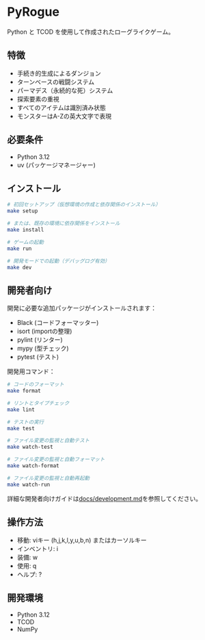 # PyRogue

Python と TCOD を使用して作成されたローグライクゲーム。

## 特徴

- 手続き的生成によるダンジョン
- ターンベースの戦闘システム
- パーマデス（永続的な死）システム
- 探索要素の重視
- すべてのアイテムは識別済み状態
- モンスターはA-Zの英大文字で表現

## 必要条件

- Python 3.12
- uv (パッケージマネージャー)

## インストール

```bash
# 初回セットアップ（仮想環境の作成と依存関係のインストール）
make setup

# または、既存の環境に依存関係をインストール
make install

# ゲームの起動
make run

# 開発モードでの起動（デバッグログ有効）
make dev
```

## 開発者向け

開発に必要な追加パッケージがインストールされます：

- Black (コードフォーマッター)
- isort (importの整理)
- pylint (リンター)
- mypy (型チェック)
- pytest (テスト)

開発用コマンド：

```bash
# コードのフォーマット
make format

# リントとタイプチェック
make lint

# テストの実行
make test

# ファイル変更の監視と自動テスト
make watch-test

# ファイル変更の監視と自動フォーマット
make watch-format

# ファイル変更の監視と自動再起動
make watch-run
```

詳細な開発者向けガイドは[docs/development.md](docs/development.md)を参照してください。

## 操作方法

- 移動: viキー (h,j,k,l,y,u,b,n) またはカーソルキー
- インベントリ: i
- 装備: w
- 使用: q
- ヘルプ: ?

## 開発環境

- Python 3.12
- TCOD
- NumPy
